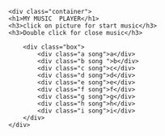 <html lang="en">
<head>
    <meta charset="UTF-8">
    <meta name="viewport" content="width=device-width, initial-scale=1.0">
    <title>Play music </title>
    <link rel="stylesheet" href="music.css">
</head>
<body>
    
    <div class="container">
    <h1>MY MUSIC  PLAYER</h1>
    <h3>click on picture for start music</h3>
    <h3>Double click for close music</h3>
    
        <div class="box">
            <div class="a song">a</div>
            <div class="b song ">b</div>
            <div class="c song">c</div>
            <div class="d song">d</div>
            <div class="e song">e</div>
            <div class="f song">f</div>
            <div class="g song">g</div>
            <div class="h song">h</div>
            <div class="i song">i</div>
        </div>
    </div>

    
</body>
<script src="music.js"></script>
</html>
